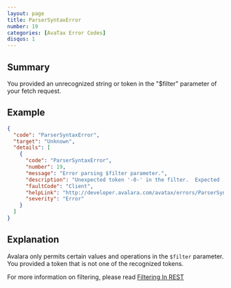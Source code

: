 ```yaml
---
layout: page
title: ParserSyntaxError
number: 19
categories: [AvaTax Error Codes]
disqus: 1
---
```


## Summary

You provided an unrecognized string or token in the "$filter" parameter of your fetch request.

## Example

```json
{
  "code": "ParserSyntaxError",
  "target": "Unknown",
  "details": [
    {
      "code": "ParserSyntaxError",
      "number": 19,
      "message": "Error parsing $filter parameter.",
      "description": "Unexpected token '-0-' in the filter.  Expected '-1-'. -2-",
      "faultCode": "Client",
      "helpLink": "http://developer.avalara.com/avatax/errors/ParserSyntaxError",
      "severity": "Error"
    }
  ]
}
```

## Explanation

Avalara only permits certain values and operations in the `$filter` parameter.  You provided a token that is not one of the recognized tokens.

For more information on filtering, please read <a href="/avatax/filtering-in-rest/">Filtering In REST</a>
